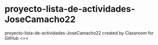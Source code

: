 # proyecto-lista-de-actividades-JoseCamacho22
proyecto-lista-de-actividades-JoseCamacho22 created by Classroom for GitHub
<><
